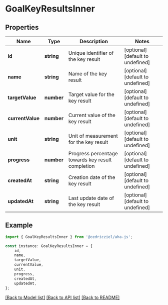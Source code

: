 # GoalKeyResultsInner


## Properties

Name | Type | Description | Notes
------------ | ------------- | ------------- | -------------
**id** | **string** | Unique identifier of the key result | [optional] [default to undefined]
**name** | **string** | Name of the key result | [optional] [default to undefined]
**targetValue** | **number** | Target value for the key result | [optional] [default to undefined]
**currentValue** | **number** | Current value of the key result | [optional] [default to undefined]
**unit** | **string** | Unit of measurement for the key result | [optional] [default to undefined]
**progress** | **number** | Progress percentage towards key result completion | [optional] [default to undefined]
**createdAt** | **string** | Creation date of the key result | [optional] [default to undefined]
**updatedAt** | **string** | Last update date of the key result | [optional] [default to undefined]

## Example

```typescript
import { GoalKeyResultsInner } from '@cedricziel/aha-js';

const instance: GoalKeyResultsInner = {
    id,
    name,
    targetValue,
    currentValue,
    unit,
    progress,
    createdAt,
    updatedAt,
};
```

[[Back to Model list]](../README.md#documentation-for-models) [[Back to API list]](../README.md#documentation-for-api-endpoints) [[Back to README]](../README.md)
